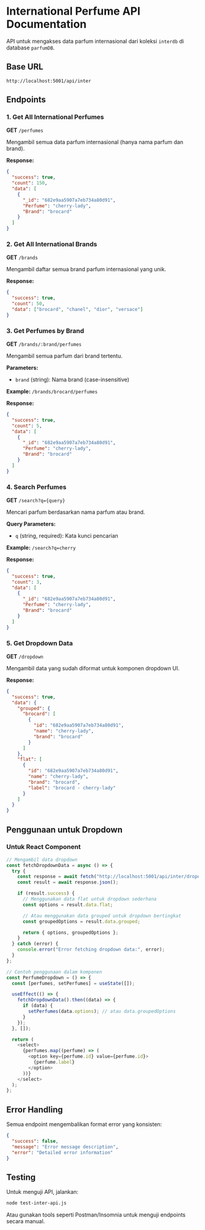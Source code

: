 # International Perfume API Documentation

API untuk mengakses data parfum internasional dari koleksi `interdb` di database `parfumDB`.

## Base URL

```
http://localhost:5001/api/inter
```

## Endpoints

### 1. Get All International Perfumes

**GET** `/perfumes`

Mengambil semua data parfum internasional (hanya nama parfum dan brand).

**Response:**

```json
{
  "success": true,
  "count": 150,
  "data": [
    {
      "_id": "682e9aa5907a7eb734a80d91",
      "Perfume": "cherry-lady",
      "Brand": "brocard"
    }
  ]
}
```

### 2. Get All International Brands

**GET** `/brands`

Mengambil daftar semua brand parfum internasional yang unik.

**Response:**

```json
{
  "success": true,
  "count": 50,
  "data": ["brocard", "chanel", "dior", "versace"]
}
```

### 3. Get Perfumes by Brand

**GET** `/brands/:brand/perfumes`

Mengambil semua parfum dari brand tertentu.

**Parameters:**

- `brand` (string): Nama brand (case-insensitive)

**Example:** `/brands/brocard/perfumes`

**Response:**

```json
{
  "success": true,
  "count": 5,
  "data": [
    {
      "_id": "682e9aa5907a7eb734a80d91",
      "Perfume": "cherry-lady",
      "Brand": "brocard"
    }
  ]
}
```

### 4. Search Perfumes

**GET** `/search?q={query}`

Mencari parfum berdasarkan nama parfum atau brand.

**Query Parameters:**

- `q` (string, required): Kata kunci pencarian

**Example:** `/search?q=cherry`

**Response:**

```json
{
  "success": true,
  "count": 3,
  "data": [
    {
      "_id": "682e9aa5907a7eb734a80d91",
      "Perfume": "cherry-lady",
      "Brand": "brocard"
    }
  ]
}
```

### 5. Get Dropdown Data

**GET** `/dropdown`

Mengambil data yang sudah diformat untuk komponen dropdown UI.

**Response:**

```json
{
  "success": true,
  "data": {
    "grouped": {
      "brocard": [
        {
          "id": "682e9aa5907a7eb734a80d91",
          "name": "cherry-lady",
          "brand": "brocard"
        }
      ]
    },
    "flat": [
      {
        "id": "682e9aa5907a7eb734a80d91",
        "name": "cherry-lady",
        "brand": "brocard",
        "label": "brocard - cherry-lady"
      }
    ]
  }
}
```

## Penggunaan untuk Dropdown

### Untuk React Component

```javascript
// Mengambil data dropdown
const fetchDropdownData = async () => {
  try {
    const response = await fetch("http://localhost:5001/api/inter/dropdown");
    const result = await response.json();

    if (result.success) {
      // Menggunakan data flat untuk dropdown sederhana
      const options = result.data.flat;

      // Atau menggunakan data grouped untuk dropdown bertingkat
      const groupedOptions = result.data.grouped;

      return { options, groupedOptions };
    }
  } catch (error) {
    console.error("Error fetching dropdown data:", error);
  }
};

// Contoh penggunaan dalam komponen
const PerfumeDropdown = () => {
  const [perfumes, setPerfumes] = useState([]);

  useEffect(() => {
    fetchDropdownData().then((data) => {
      if (data) {
        setPerfumes(data.options); // atau data.groupedOptions
      }
    });
  }, []);

  return (
    <select>
      {perfumes.map((perfume) => (
        <option key={perfume.id} value={perfume.id}>
          {perfume.label}
        </option>
      ))}
    </select>
  );
};
```

## Error Handling

Semua endpoint mengembalikan format error yang konsisten:

```json
{
  "success": false,
  "message": "Error message description",
  "error": "Detailed error information"
}
```

## Testing

Untuk menguji API, jalankan:

```bash
node test-inter-api.js
```

Atau gunakan tools seperti Postman/Insomnia untuk menguji endpoints secara manual.
